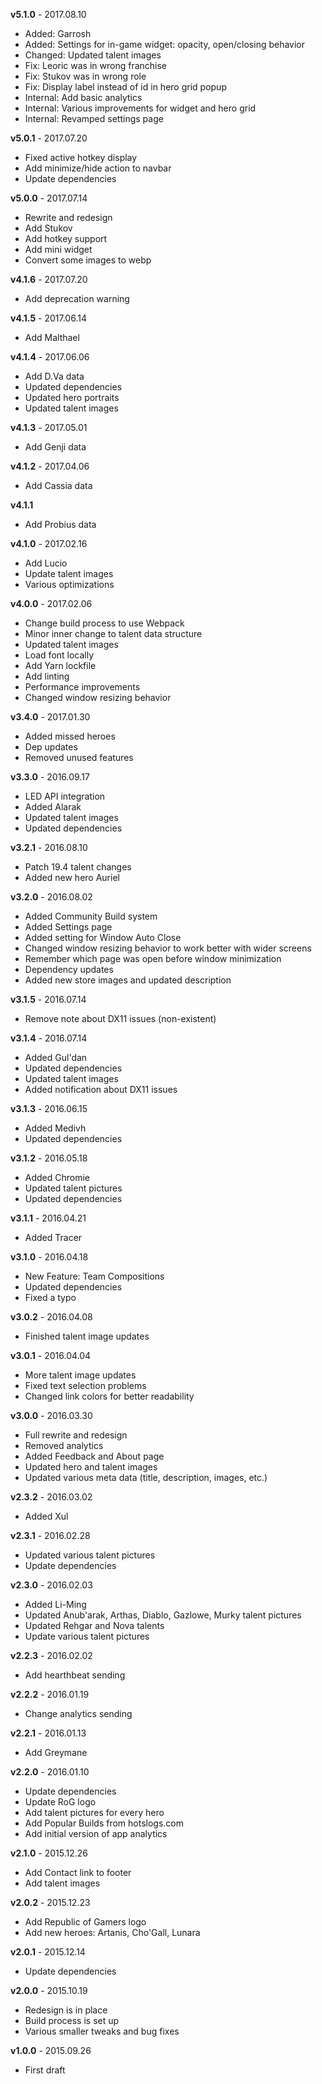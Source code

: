 **v5.1.0** - 2017.08.10

* Added: Garrosh
* Added: Settings for in-game widget: opacity, open/closing behavior
* Changed: Updated talent images
* Fix: Leoric was in wrong franchise
* Fix: Stukov was in wrong role
* Fix: Display label instead of id in hero grid popup
* Internal: Add basic analytics
* Internal: Various improvements for widget and hero grid
* Internal: Revamped settings page

**v5.0.1** - 2017.07.20

* Fixed active hotkey display
* Add minimize/hide action to navbar
* Update dependencies

**v5.0.0** - 2017.07.14

* Rewrite and redesign
* Add Stukov
* Add hotkey support
* Add mini widget
* Convert some images to webp

**v4.1.6** - 2017.07.20

* Add deprecation warning

**v4.1.5** - 2017.06.14

* Add Malthael

**v4.1.4** - 2017.06.06

* Add D.Va data
* Updated dependencies
* Updated hero portraits
* Updated talent images

**v4.1.3** - 2017.05.01

* Add Genji data

**v4.1.2** - 2017.04.06

* Add Cassia data

**v4.1.1**

* Add Probius data

**v4.1.0** - 2017.02.16

* Add Lucio
* Update talent images
* Various optimizations

**v4.0.0** - 2017.02.06

* Change build process to use Webpack
* Minor inner change to talent data structure
* Updated talent images
* Load font locally
* Add Yarn lockfile
* Add linting
* Performance improvements
* Changed window resizing behavior

**v3.4.0** - 2017.01.30

* Added missed heroes
* Dep updates
* Removed unused features

**v3.3.0** - 2016.09.17

* LED API integration
* Added Alarak
* Updated talent images
* Updated dependencies

**v3.2.1** - 2016.08.10

* Patch 19.4 talent changes
* Added new hero Auriel

**v3.2.0** - 2016.08.02

* Added Community Build system
* Added Settings page
* Added setting for Window Auto Close
* Changed window resizing behavior to work better with wider screens
* Remember which page was open before window minimization
* Dependency updates
* Added new store images and updated description

**v3.1.5** - 2016.07.14

* Remove note about DX11 issues (non-existent)

**v3.1.4** - 2016.07.14

* Added Gul'dan
* Updated dependencies
* Updated talent images
* Added notification about DX11 issues

**v3.1.3** - 2016.06.15

* Added Medivh
* Updated dependencies

**v3.1.2** - 2016.05.18

* Added Chromie
* Updated talent pictures
* Updated dependencies

**v3.1.1** - 2016.04.21

* Added Tracer

**v3.1.0** - 2016.04.18

* New Feature: Team Compositions
* Updated dependencies
* Fixed a typo

**v3.0.2** - 2016.04.08

* Finished talent image updates

**v3.0.1** - 2016.04.04

* More talent image updates
* Fixed text selection problems
* Changed link colors for better readability

**v3.0.0** - 2016.03.30

* Full rewrite and redesign
* Removed analytics
* Added Feedback and About page
* Updated hero and talent images
* Updated various meta data (title, description, images, etc.)

**v2.3.2** - 2016.03.02

* Added Xul

**v2.3.1** - 2016.02.28

* Updated various talent pictures
* Update dependencies

**v2.3.0** - 2016.02.03

* Added Li-Ming
* Updated Anub'arak, Arthas, Diablo, Gazlowe, Murky talent pictures
* Updated Rehgar and Nova talents
* Update various talent pictures

**v2.2.3** - 2016.02.02

* Add hearthbeat sending

**v2.2.2** - 2016.01.19

* Change analytics sending

**v2.2.1** - 2016.01.13

* Add Greymane

**v2.2.0** - 2016.01.10

* Update dependencies
* Update RoG logo
* Add talent pictures for every hero
* Add Popular Builds from hotslogs.com
* Add initial version of app analytics

**v2.1.0** - 2015.12.26

* Add Contact link to footer
* Add talent images

**v2.0.2** - 2015.12.23

* Add Republic of Gamers logo
* Add new heroes: Artanis, Cho'Gall, Lunara

**v2.0.1** - 2015.12.14

* Update dependencies

**v2.0.0** - 2015.10.19

* Redesign is in place
* Build process is set up
* Various smaller tweaks and bug fixes

**v1.0.0** - 2015.09.26

* First draft

